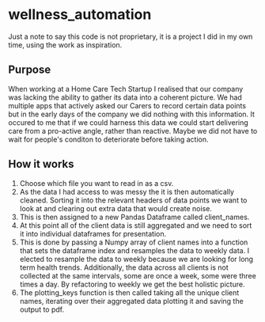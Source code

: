 # wellness_automation

Just a note to say this code is not proprietary, it is a project I did in my own time, using the work as inspiration.

## Purpose
When working at a Home Care Tech Startup I realised that our company was lacking the ability to gather its data into a coherent picture.
We had multiple apps that actively asked our Carers to record certain data points but in the early days of the company we did nothing with this information.
It occured to me that if we could harness this data we could start delivering care from a pro-active angle, rather than reactive. Maybe we did not have to wait for people's conditon to deteriorate before taking action.

## How it works
1. Choose which file you want to read in as a csv.
2. As the data I had access to was messy the it is then automatically cleaned. Sorting it into the relevant headers of data points we want to look at and clearing out extra data that would create noise.
3. This is then assigned to a new Pandas Dataframe called client_names.
4. At this point all of the client data is still aggregated and we need to sort it into individual dataframes for presentation.
5. This is done by passing a Numpy array of client names into a function that sets the dataframe index and resamples the data to weekly data. I elected to resample the data to weekly because we are looking for long term health trends. Additionally, the data across all clients is not collected at the same intervals, some are once a week, some were three times a day. By refactoring to weekly we get the best holistic picture.
6. The plotting_keys function is then called taking all the unique client names, iterating over their aggregated data plotting it and saving the output to pdf.